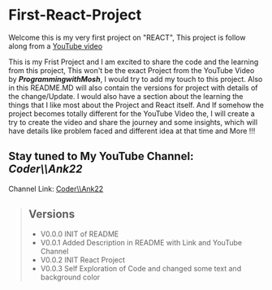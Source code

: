 # First-React-Project 
Welcome this is my very first project on "REACT", This project is follow along from a [YouTube video](https://www.youtube.com/watch?v=Ke90Tje7VS0&ab_channel=ProgrammingwithMosh)

This is my Frist Project and I am excited to share the code and the learning from this project, This won't be the exact Project from the YouTube Video by ***ProgrammingwithMosh***, I would try to add my touch to this project. Also in this README.MD will also contain the versions for project with details of the change/Update. I would also have a section about the learning the things that I like most about the Project and React itself. And If somehow the project becomes totally different for the YouTube Video the, I will create a try to create the video and share the journey and some insights, which will have details like problem faced and different idea at that time and More !!! 
<br />

## Stay tuned to My YouTube Channel: ***Coder\\\Ank22***
Channel Link: [Coder\\\Ank22](https://www.youtube.com/channel/UCJwpwQ_21fFU0gifQamWuGw)

> ## Versions
> * V0.0.0  INIT of README
> * V0.0.1 Added Description in README with Link and YouTube Channel 
> * V0.0.2 INIT React Project
> * V0.0.3 Self Exploration of Code and changed some text and background color